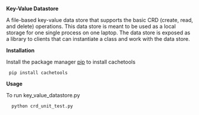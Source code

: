 **Key-Value Datastore**

   A file-based key-value data store that supports the basic CRD (create, read, and delete)
operations. This data store is meant to be used as a local storage for one single process on one
laptop. The data store is exposed as a library to clients that can instantiate a class and work
with the data store.


**Installation**
 
 Install the package manager [pip](https://pip.pypa.io/en/stable/) to install cachetools
 
 
     pip install cachetools

 
 **Usage**
 
 To run key_value_datastore.py 
 
      python crd_unit_test.py
 
 
 

